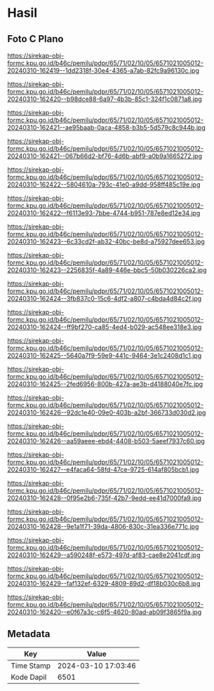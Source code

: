 # Hasil

## Foto C Plano

https://sirekap-obj-formc.kpu.go.id/b46c/pemilu/pdpr/65/71/02/10/05/6571021005012-20240310-162419--1dd2318f-30e4-4365-a7ab-82fc9a96130c.jpg

https://sirekap-obj-formc.kpu.go.id/b46c/pemilu/pdpr/65/71/02/10/05/6571021005012-20240310-162420--b98dce88-6a97-4b3b-85c1-324f1c0871a8.jpg

https://sirekap-obj-formc.kpu.go.id/b46c/pemilu/pdpr/65/71/02/10/05/6571021005012-20240310-162421--ae95baab-0aca-4858-b3b5-5d579c8c944b.jpg

https://sirekap-obj-formc.kpu.go.id/b46c/pemilu/pdpr/65/71/02/10/05/6571021005012-20240310-162421--067b66d2-bf76-4d6b-abf9-a0b9a1665272.jpg

https://sirekap-obj-formc.kpu.go.id/b46c/pemilu/pdpr/65/71/02/10/05/6571021005012-20240310-162422--5804610a-793c-41e0-a9dd-958ff485c19e.jpg

https://sirekap-obj-formc.kpu.go.id/b46c/pemilu/pdpr/65/71/02/10/05/6571021005012-20240310-162422--f6113e93-7bbe-4744-b951-787e8ed12e34.jpg

https://sirekap-obj-formc.kpu.go.id/b46c/pemilu/pdpr/65/71/02/10/05/6571021005012-20240310-162423--6c33cd2f-ab32-40bc-be8d-a75927dee653.jpg

https://sirekap-obj-formc.kpu.go.id/b46c/pemilu/pdpr/65/71/02/10/05/6571021005012-20240310-162423--2256835f-4a89-446e-bbc5-50b030226ca2.jpg

https://sirekap-obj-formc.kpu.go.id/b46c/pemilu/pdpr/65/71/02/10/05/6571021005012-20240310-162424--3fb837c0-15c6-4df2-a807-c4bda4d84c2f.jpg

https://sirekap-obj-formc.kpu.go.id/b46c/pemilu/pdpr/65/71/02/10/05/6571021005012-20240310-162424--ff9bf270-ca85-4ed4-b029-ac548ee318e3.jpg

https://sirekap-obj-formc.kpu.go.id/b46c/pemilu/pdpr/65/71/02/10/05/6571021005012-20240310-162425--5640a7f9-59e9-441c-9464-3e1c2408d1c1.jpg

https://sirekap-obj-formc.kpu.go.id/b46c/pemilu/pdpr/65/71/02/10/05/6571021005012-20240310-162425--2fed6956-800b-427a-ae3b-d4188040e7fc.jpg

https://sirekap-obj-formc.kpu.go.id/b46c/pemilu/pdpr/65/71/02/10/05/6571021005012-20240310-162426--92dc1e40-09e0-403b-a2bf-366733d030d2.jpg

https://sirekap-obj-formc.kpu.go.id/b46c/pemilu/pdpr/65/71/02/10/05/6571021005012-20240310-162426--aa59aeee-ebd4-4408-b503-5aeef7937c60.jpg

https://sirekap-obj-formc.kpu.go.id/b46c/pemilu/pdpr/65/71/02/10/05/6571021005012-20240310-162427--e4faca64-58fd-47ce-9725-614af805bcb1.jpg

https://sirekap-obj-formc.kpu.go.id/b46c/pemilu/pdpr/65/71/02/10/05/6571021005012-20240310-162428--0f95e2b6-735f-42b7-9edd-ee41d7000fa9.jpg

https://sirekap-obj-formc.kpu.go.id/b46c/pemilu/pdpr/65/71/02/10/05/6571021005012-20240310-162428--9e1a1f71-39da-4806-830c-31ea336e771c.jpg

https://sirekap-obj-formc.kpu.go.id/b46c/pemilu/pdpr/65/71/02/10/05/6571021005012-20240310-162429--a590248f-e573-497d-af83-cae8e2041cdf.jpg

https://sirekap-obj-formc.kpu.go.id/b46c/pemilu/pdpr/65/71/02/10/05/6571021005012-20240310-162429--faf132ef-6329-4809-89d2-df18b030c6b8.jpg

https://sirekap-obj-formc.kpu.go.id/b46c/pemilu/pdpr/65/71/02/10/05/6571021005012-20240310-162420--e0f67a3c-c6f5-4620-80ad-ab09f3865f9a.jpg


## Metadata

| Key        | Value               |
| ---------- | ------------------- |
| Time Stamp | 2024-03-10 17:03:46 |
| Kode Dapil | 6501                |



